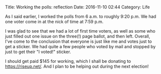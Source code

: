 Title: Working the polls: reflection
Date: 2016-11-10 02:44
Category: Life

As I said earlier, I worked the polls from 6 a.m. to roughly 9:20 p.m. We had one voter come in at the nick of time at 7:59 p.m.

I was glad to see that we had a lot of first time voters, as well as some who just filled out one issue on the three(!) page ballot, and then left. Overall, I've come to the conclusion that everyone is just like me and votes just to get a sticker. We had quite a few people who voted by mail and stopped by just to get their "I voted!" sticker.

I should get paid $145 for working, which I shall be donating to <https://riseup.net/>. And I plan to be helping out during the next election!
